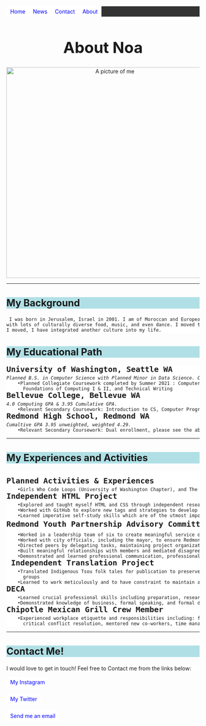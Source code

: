 <!DOCTYPE html>
<html lang="en-US">
<head>

<title>About Noa</title>	

</head>

<style> 
img  {
    width:550px;
    heigth:550px;
}
body {
	background-image : url(https://weneedfun.com/wp-content/uploads/2016/10/Vintage-Floral-Wallpaper-7.jpg);
}
h1   {
	font-size:40px; text-align:center;
}
h2   {
	font-size:25; background-color:powderblue;
}
h3{
	font-size:20;
	 background-color:white;
	 margin-bottom:-10px;
	 margin-top:-2px;
}

p    {
	background-color:white
	font-size: 12;
}
pre  {
	background-color:white;
	font-size:12;
	
}
a:link, a:visited {
  background-color: white;
  color: blue;
  padding: 5px 10px;
  text-align: center;
  text-decoration: none;
  display: inline-block;
}

a:hover, a:active {
  background-color: gray;
  color:black;
}
ul {
  list-style-type: none;
  margin: 0;
  padding: 0;
  overflow: hidden;
  background-color: #333333;
}

li {
  float: left;
}

li a {
  display: block;
  color: white;
  text-align: center;
  padding: 16px;
  text-decoration: none;
}

li a:hover {
  background-color: #111111;
}
</style>

<body>
<!---drop menu--->
<ul>
  <li><a href="#home">Home</a></li>
  <li><a href="#news">News</a></li>
  <li><a href="#contact">Contact</a></li>
  <li><a href="#about">About</a></li>
</ul>

<!-- Intro -->
<h1 ><b>About Noa</b></h1>
<img src="C:\Users\noafe\OneDrive\Desktop\pictureofme.jpg"  alt="A picture of me" style="text-align:center;">

<hr><!-- Background/get to know me -->

<h2 title="My Cultural Background">My Background</h2>
<pre> I was born in Jerusalem, Israel in 2001. I am of Moroccan and European Descent. This means my family loves huge gatherings
with lots of culturally diverse food, music, and even dance. I moved to Redmond, Washington  when I was 6 years old. Since
I moved, I have integrated another culture into my life. 
</pre>
<h2 title="Educational History">My Educational Path</h2>
<pre>
<h3>University of Washington, Seattle WA								  Class of 2024</h3> 
<i>Planned B.S. in Computer Science with Planned Minor in Data Science. Current Junior Standing from transfer credits.</i>
    •Planned Collegiate Coursework completed by Summer 2021 : Computer Programming II, Calculus III, Linear Algebra, 
      Foundations of Computing I & II, and Technical Writing
<h3>Bellevue College, Bellevue WA								          Class of 2020 </h3>
<i>4.0 Computing GPA & 3.95 Cumulative GPA.	</i>	 	 	 	 	                                  
	•Relevant Secondary Coursework: Introduction to CS, Computer Programming I, Calculus I & II, Statistics
<h3>Redmond High School, Redmond WA							                  Class of 2020 </h3> 	 
<i>Cumaltive GPA 3.95 unweighted, weighted 4.29.</i>	 	 	 	 	                      
	•Relevant Secondary Coursework: Dual enrollment, please see the above Bellevue College section
</pre>
<hr><!-- activities -->
<h2 title="Experiences I've learned from!">My Experiences and Activities</h2>
<pre>    
<h3>Planned Activities & Experiences                                                                   2020-2021</h3>                                                                                                                                         
	•Girls Who Code Loops (University of Washington Chapter), and The Husky Robotics Team	 
<h3>Independent HTML Project                                                                           Present</h3>  	 	   	                                                                                       
	•Explored and taught myself HTML and CSS through independent research
	•Worked with GitHub to explore new tags and strategies to develop a website
	•Learned imperative self-study skills which are of the utmost importance in a constantly changing field
<h3>Redmond Youth Partnership Advisory Committee (<abbr title="Redmond Youth Partnership Advisory Committee">RYPAC</abbr>), Voice Chair:<a href="https://www.redmond.gov/556/Redmond-Youth-Partnership-Advisory-Commi" target="_blank" style=" background-color:white !important ">(RYPAC's Website)</a>              2019-2020</h3>
	•Worked in a leadership team of six to create meaningful service opportunities for teens in Redmond
	•Worked with city officials, including the mayor, to ensure Redmond’s vision aligned with that of its teens
	•Directed peers by delegating tasks, maintaining project organization, and regular assessment of projects
	•Built meaningful relationships with members and mediated disagreements through compromise and cooperation
	•Demonstrated and learned professional communication, professional attire, and leadership skills
<h3> Independent Translation Project	                                                           2019</h3>	 	 	                   
    •Translated Indigenous Tsou folk tales for publication to preserve the cultural stories of an at-risk cultural
	  groups
	•Learned to work meticulously and to have constraint to maintain authenticity of the original stories.
<h3>DECA	 	 	                                                                           2019</h3>
    •Learned crucial professional skills including preparation, research, and self-assessment
    •Demonstrated knowledge of business, formal speaking, and formal dressing
<h3>Chipotle Mexican Grill Crew Member   	 	                   	                           2018 </h3>
 	•Experienced workplace etiquette and responsibilities including: formal customer communication, networking, 
	  critical conflict resolution, mentored new co-workers, time management, and accountability.
</pre>
<hr> <!-- Connect! -->
<h2 title="Ways to get in touch with me!" s> Contact Me! </h2>
<p style= "background-color: white !important;"> I would love to get in touch! Feel free to Contact me from the links below:</p>
<a href= "https://www.instagram.com/noa.f7/">My Instagram</a>
<br>
<br>
<a href= "https://www.twitter.com/noaferman1/">My Twitter</a>
<br>
<br>
<a href="mailto:noaferman@hotmail.com">Send me an email</a>

</body>

</html>

